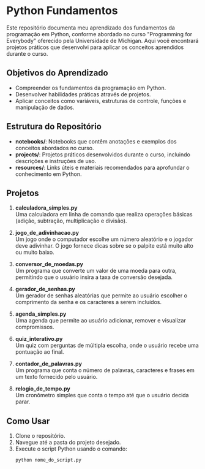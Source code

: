 # Python Fundamentos

Este repositório documenta meu aprendizado dos fundamentos da programação em Python, conforme abordado no curso "Programming for Everybody" oferecido pela Universidade de Michigan. Aqui você encontrará projetos práticos que desenvolvi para aplicar os conceitos aprendidos durante o curso.

## Objetivos do Aprendizado

- Compreender os fundamentos da programação em Python.
- Desenvolver habilidades práticas através de projetos.
- Aplicar conceitos como variáveis, estruturas de controle, funções e manipulação de dados.

## Estrutura do Repositório

- **notebooks/**: Notebooks que contêm anotações e exemplos dos conceitos abordados no curso.
- **projects/**: Projetos práticos desenvolvidos durante o curso, incluindo descrições e instruções de uso.
- **resources/**: Links úteis e materiais recomendados para aprofundar o conhecimento em Python.

## Projetos

1. **calculadora_simples.py**  
   Uma calculadora em linha de comando que realiza operações básicas (adição, subtração, multiplicação e divisão).

2. **jogo_de_adivinhacao.py**  
   Um jogo onde o computador escolhe um número aleatório e o jogador deve adivinhar. O jogo fornece dicas sobre se o palpite está muito alto ou muito baixo.

3. **conversor_de_moedas.py**  
   Um programa que converte um valor de uma moeda para outra, permitindo que o usuário insira a taxa de conversão desejada.

4. **gerador_de_senhas.py**  
   Um gerador de senhas aleatórias que permite ao usuário escolher o comprimento da senha e os caracteres a serem incluídos.

5. **agenda_simples.py**  
   Uma agenda que permite ao usuário adicionar, remover e visualizar compromissos.

6. **quiz_interativo.py**  
   Um quiz com perguntas de múltipla escolha, onde o usuário recebe uma pontuação ao final.

7. **contador_de_palavras.py**  
   Um programa que conta o número de palavras, caracteres e frases em um texto fornecido pelo usuário.

8. **relogio_de_tempo.py**  
   Um cronômetro simples que conta o tempo até que o usuário decida parar.

## Como Usar

1. Clone o repositório.
2. Navegue até a pasta do projeto desejado.
3. Execute o script Python usando o comando:  
   ```bash
   python nome_do_script.py
